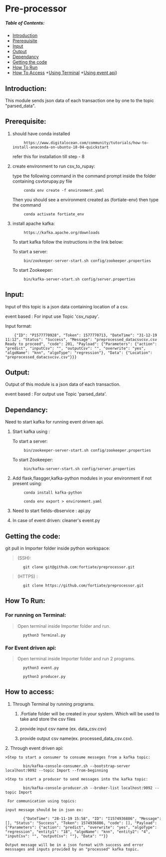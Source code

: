 # Pre-processor

##### Table of Contents:  
+ [Introduction](#introduction) 
+ [Prerequisite](#prerequisite) 
+ [Input](#input) 
+ [Output](#output) 
+ [Dependancy](#dependancy)
+ [Getting the code](#getting_the_code)
+ [How To Run](#how_to_run)
+ [How To Access](#how_to_access)
    +[Using Terminal](#terminal)
    +[Using event api](#event_api))

<a name="introduction"/>



## Introduction:
This module sends json data of each transaction one by one to the topic "parsed_data".

<a name="Prerequisite"/>

## Prerequisite:
1. should have conda installed

            https://www.digitalocean.com/community/tutorials/how-to-install-anaconda-on-ubuntu-18-04-quickstart 
      refer this for installation till step - 8

2. create environment to run csv_to_rupay: 

    type the following command in the command prompt inside the folder containing csvtorupay.py file
    
            conda env create -f environment.yaml
    Then you should see a environment created as (fortiate-env) then type the command 

            conda activate fortiate_env

        
3. install apache kafka:

            https://kafka.apache.org/downloads
    To start kafka follow the instructions in the link below:
    
    To start a server:
           
            bin/zookeeper-server-start.sh config/zookeeper.properties
            
    To start Zookeeper:
    
            bin/kafka-server-start.sh config/server.properties



<a name="input"/>

## Input:
Input of this topic is a json data containing location of a csv. 

event based : For input use Topic 'csv_rupay'.

Input format:


        {"ID": "P1577770928", "Token": 1577770713, "DateTime": "31-12-19 11:12", "Status": "Success", "Message": "preprocessed_datacsvcsv.csv Ready to proceed", "code": 201, "Payload": {"Parameters": {"action": "predict", "inputCsv": "", "outputCsv": "", "overwrite": "yes", "algoName": "knn", "algoType": "regression"}, "Data": {"Location": "preprocessed_datacsvcsv.csv"}}}
    

<a name="output"/>

## Output:
Output of this module is a json data of each transaction.  

event based : For output use Topic 'parsed_data'.   


<a name="dependancy"/>

## Dependancy:
Need to start kafka for running event driven api.
1. Start kafka using :
    
   To start a server:
           
            bin/zookeeper-server-start.sh config/zookeeper.properties
            
    To start Zookeeper:
    
            bin/kafka-server-start.sh config/server.properties
                    

2. Add flask,flasgger,kafka-python modules in your environment if not present using:

            conda install kafka-python
            
            conda env export > environment.yaml

3. Need to start fields-dbservice : api.py

4. In case of event driven: cleaner's event.py
         

<a name="getting_the_code"/>

## Getting the code:
git pull in Importer folder inside python workspace:

>(SSH):

            git clone git@github.com:fortiate/preprocessor.git

>(HTTPS) :

            git clone https://github.com/fortiate/preprocessor.git
                   
    
<a name="how_to_run"/>

## How To Run:

### For running on Terminal:
> Open terminal inside Importer folder and run.

            python3 Terminal.py
            

### For Event driven api:
> Open terminal inside Importer folder and run 2 programs.

            python3 event.py
            
            python3 producer.py

<a name="how_to_access"/>

## How to access:
<a name="terminal"/>

1. Through Terminal by running programs.

    1. .Fortiate folder will be created in your system.  Which will be used to take and store the csv files
    
    2.  provide input csv name (ex. data_csv.csv)
    
    3.  provide output csv name(ex. processed_data_csv.csv).    
    
<a name="event_api"/>    
2. Through event driven api:
    
    >Step to start a consumer to consume messeges from a kafka topic:
    
            bin/kafka-console-consumer.sh --bootstrap-server localhost:9092 --topic Import --from-beginning
            
    >Step to start a producer to send messages into the kafka topic:
    
            bin/kafka-console-producer.sh --broker-list localhost:9092 --topic Import 
            
     For communication using topics:
     
    input message should be in json ex:
        
            {"DateTime": "28-11-19 15:58", "ID": "I1574936886", "Message": [], "Status": "Success", "Token": 1574936886, "code": [], "Payload": {"Parameters": {"action": "predict", "overwrite": "yes", "algoType": "regression", "entity1": "18", "algoName": "knn", "entity2": "4", "inputCsv": "", "outputCsv": ""}, "Data": ""}}
     
    Output message will be in a json format with success and error messsages and inputs provided by an "processed" kafka topic.
     


      


